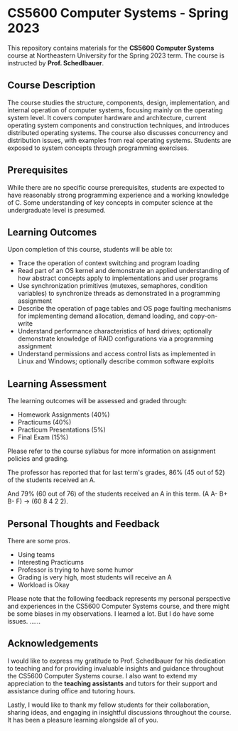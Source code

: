 # CS5600 Computer Systems - Spring 2023

This repository contains materials for the **CS5600 Computer Systems** course at Northeastern University for the Spring 2023 term. 
The course is instructed by **Prof. Schedlbauer**.

## Course Description

The course studies the structure, components, design, implementation, and internal operation of computer systems, focusing mainly 
on the operating system level. It covers computer hardware and architecture, current operating system components and construction 
techniques, and introduces distributed operating systems. The course also discusses concurrency and distribution issues, with examples 
from real operating systems. Students are exposed to system concepts through programming exercises.

## Prerequisites

While there are no specific course prerequisites, students are expected to have reasonably strong programming experience and a working 
knowledge of C. Some understanding of key concepts in computer science at the undergraduate level is presumed.

## Learning Outcomes

Upon completion of this course, students will be able to:

- Trace the operation of context switching and program loading
- Read part of an OS kernel and demonstrate an applied understanding of how abstract concepts apply to implementations and user programs
- Use synchronization primitives (mutexes, semaphores, condition variables) to synchronize threads as demonstrated in a programming assignment
- Describe the operation of page tables and OS page faulting mechanisms for implementing demand allocation, demand loading, and copy-on-write
- Understand performance characteristics of hard drives; optionally demonstrate knowledge of RAID configurations via a programming assignment
- Understand permissions and access control lists as implemented in Linux and Windows; optionally describe common software exploits

## Learning Assessment

The learning outcomes will be assessed and graded through:

- Homework Assignments (40%)
- Practicums (40%)
- Practicum Presentations (5%)
- Final Exam (15%)

Please refer to the course syllabus for more information on assignment policies and grading.

The professor has reported that for last term's grades, 86% (45 out of 52) of the students received an A.

And 79% (60 out of 76) of the students received an A in this term. (A A- B+ B- F) -> (60 8 4 2 2).

## Personal Thoughts and Feedback

There are some pros.
- Using teams
- Interesting Practicums
- Professor is trying to have some humor
- Grading is very high, most students will receive an A
- Workload is Okay

Please note that the following feedback represents my personal perspective and experiences in the CS5600 Computer Systems course, and there 
might be some biases in my observations. I learned a lot. But I do have some issues.
......

## Acknowledgements

I would like to express my gratitude to Prof. Schedlbauer for his dedication to teaching and for providing invaluable insights and guidance throughout 
the CS5600 Computer Systems course. I also want to extend my appreciation to the **teaching assistants** and tutors for their support and assistance during 
office and tutoring hours.

Lastly, I would like to thank my fellow students for their collaboration, sharing ideas, and engaging in insightful discussions throughout the course. 
It has been a pleasure learning alongside all of you.
